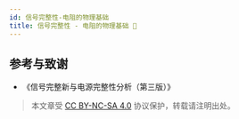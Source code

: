 ```yaml
---
id: 信号完整性-电阻的物理基础
title: 信号完整性 - 电阻的物理基础 🚧
---
```


## 参考与致谢

- 《信号完整新与电源完整性分析（第三版）》

> 本文章受 [CC BY-NC-SA 4.0](https://creativecommons.org/licenses/by/4.0/deed.zh) 协议保护，转载请注明出处。

